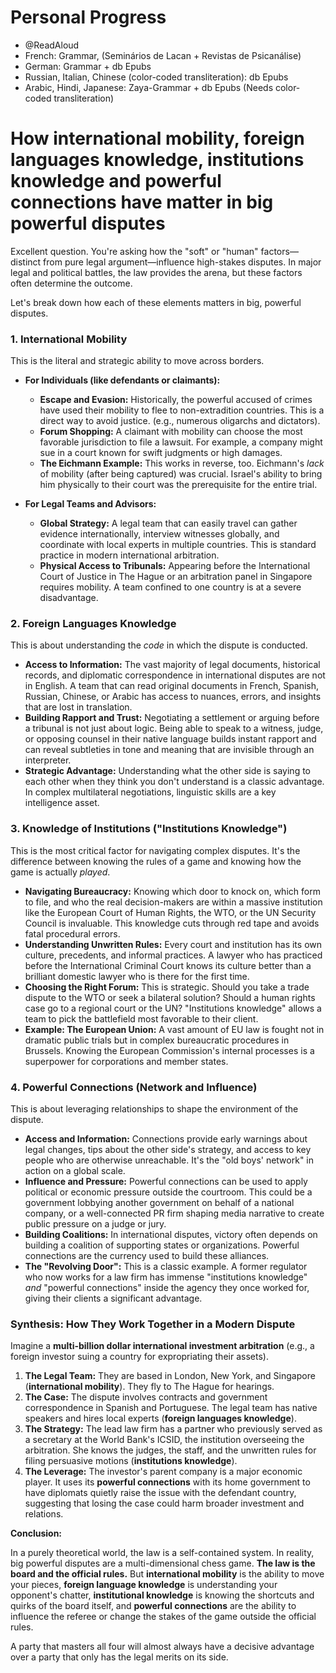# Personal Progress

- @ReadAloud
- French: Grammar, (Seminários de Lacan + Revistas de Psicanálise)
- German: Grammar + db Epubs
- Russian, Italian, Chinese (color-coded transliteration): db Epubs
- Arabic, Hindi, Japanese: Zaya-Grammar + db Epubs (Needs color-coded transliteration)

# How international mobility, foreign languages knowledge, institutions knowledge and powerful connections have matter in big powerful disputes

Excellent question. You're asking how the "soft" or "human" factors—distinct from pure legal argument—influence high-stakes disputes. In major legal and political battles, the law provides the arena, but these factors often determine the outcome.

Let's break down how each of these elements matters in big, powerful disputes.

### 1. International Mobility

This is the literal and strategic ability to move across borders.

- **For Individuals (like defendants or claimants):**
  - **Escape and Evasion:** Historically, the powerful accused of crimes have used their mobility to flee to non-extradition countries. This is a direct way to avoid justice. (e.g., numerous oligarchs and dictators).
  - **Forum Shopping:** A claimant with mobility can choose the most favorable jurisdiction to file a lawsuit. For example, a company might sue in a court known for swift judgments or high damages.
  - **The Eichmann Example:** This works in reverse, too. Eichmann's _lack_ of mobility (after being captured) was crucial. Israel's ability to bring him physically to their court was the prerequisite for the entire trial.

- **For Legal Teams and Advisors:**
  - **Global Strategy:** A legal team that can easily travel can gather evidence internationally, interview witnesses globally, and coordinate with local experts in multiple countries. This is standard practice in modern international arbitration.
  - **Physical Access to Tribunals:** Appearing before the International Court of Justice in The Hague or an arbitration panel in Singapore requires mobility. A team confined to one country is at a severe disadvantage.

### 2. Foreign Languages Knowledge

This is about understanding the _code_ in which the dispute is conducted.

- **Access to Information:** The vast majority of legal documents, historical records, and diplomatic correspondence in international disputes are not in English. A team that can read original documents in French, Spanish, Russian, Chinese, or Arabic has access to nuances, errors, and insights that are lost in translation.
- **Building Rapport and Trust:** Negotiating a settlement or arguing before a tribunal is not just about logic. Being able to speak to a witness, judge, or opposing counsel in their native language builds instant rapport and can reveal subtleties in tone and meaning that are invisible through an interpreter.
- **Strategic Advantage:** Understanding what the other side is saying to each other when they think you don't understand is a classic advantage. In complex multilateral negotiations, linguistic skills are a key intelligence asset.

### 3. Knowledge of Institutions ("Institutions Knowledge")

This is the most critical factor for navigating complex disputes. It's the difference between knowing the rules of a game and knowing how the game is actually _played_.

- **Navigating Bureaucracy:** Knowing which door to knock on, which form to file, and who the real decision-makers are within a massive institution like the European Court of Human Rights, the WTO, or the UN Security Council is invaluable. This knowledge cuts through red tape and avoids fatal procedural errors.
- **Understanding Unwritten Rules:** Every court and institution has its own culture, precedents, and informal practices. A lawyer who has practiced before the International Criminal Court knows its culture better than a brilliant domestic lawyer who is there for the first time.
- **Choosing the Right Forum:** This is strategic. Should you take a trade dispute to the WTO or seek a bilateral solution? Should a human rights case go to a regional court or the UN? "Institutions knowledge" allows a team to pick the battlefield most favorable to their client.
- **Example: The European Union:** A vast amount of EU law is fought not in dramatic public trials but in complex bureaucratic procedures in Brussels. Knowing the European Commission's internal processes is a superpower for corporations and member states.

### 4. Powerful Connections (Network and Influence)

This is about leveraging relationships to shape the environment of the dispute.

- **Access and Information:** Connections provide early warnings about legal changes, tips about the other side's strategy, and access to key people who are otherwise unreachable. It's the "old boys' network" in action on a global scale.
- **Influence and Pressure:** Powerful connections can be used to apply political or economic pressure outside the courtroom. This could be a government lobbying another government on behalf of a national company, or a well-connected PR firm shaping media narrative to create public pressure on a judge or jury.
- **Building Coalitions:** In international disputes, victory often depends on building a coalition of supporting states or organizations. Powerful connections are the currency used to build these alliances.
- **The "Revolving Door":** This is a classic example. A former regulator who now works for a law firm has immense "institutions knowledge" _and_ "powerful connections" inside the agency they once worked for, giving their clients a significant advantage.

### Synthesis: How They Work Together in a Modern Dispute

Imagine a **multi-billion dollar international investment arbitration** (e.g., a foreign investor suing a country for expropriating their assets).

1.  **The Legal Team:** They are based in London, New York, and Singapore (**international mobility**). They fly to The Hague for hearings.
2.  **The Case:** The dispute involves contracts and government correspondence in Spanish and Portuguese. The legal team has native speakers and hires local experts (**foreign languages knowledge**).
3.  **The Strategy:** The lead law firm has a partner who previously served as a secretary at the World Bank's ICSID, the institution overseeing the arbitration. She knows the judges, the staff, and the unwritten rules for filing persuasive motions (**institutions knowledge**).
4.  **The Leverage:** The investor's parent company is a major economic player. It uses its **powerful connections** with its home government to have diplomats quietly raise the issue with the defendant country, suggesting that losing the case could harm broader investment and relations.

**Conclusion:**

In a purely theoretical world, the law is a self-contained system. In reality, big powerful disputes are a multi-dimensional chess game. **The law is the board and the official rules.** But **international mobility** is the ability to move your pieces, **foreign language knowledge** is understanding your opponent's chatter, **institutional knowledge** is knowing the shortcuts and quirks of the board itself, and **powerful connections** are the ability to influence the referee or change the stakes of the game outside the official rules.

A party that masters all four will almost always have a decisive advantage over a party that only has the legal merits on its side.
